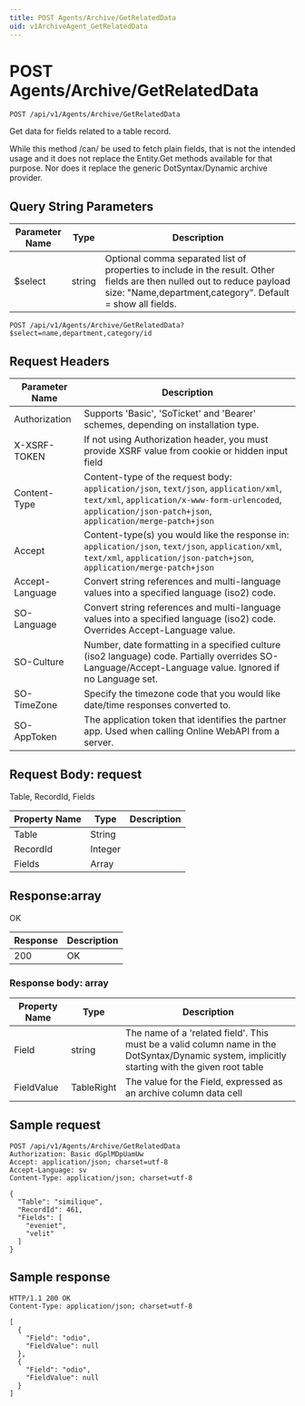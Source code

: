 ```yaml
---
title: POST Agents/Archive/GetRelatedData
uid: v1ArchiveAgent_GetRelatedData
---
```


# POST Agents/Archive/GetRelatedData

```http
POST /api/v1/Agents/Archive/GetRelatedData
```

Get data for fields related to a table record.


While this method /can/ be used to fetch plain fields, that is not the intended usage and it does not replace the Entity.Get methods available for that purpose. Nor does it replace the generic DotSyntax/Dynamic archive provider.






## Query String Parameters

| Parameter Name | Type |  Description |
|----------------|------|--------------|
| $select | string |  Optional comma separated list of properties to include in the result. Other fields are then nulled out to reduce payload size: "Name,department,category". Default = show all fields. |

```http
POST /api/v1/Agents/Archive/GetRelatedData?$select=name,department,category/id
```


## Request Headers

| Parameter Name | Description |
|----------------|-------------|
| Authorization  | Supports 'Basic', 'SoTicket' and 'Bearer' schemes, depending on installation type. |
| X-XSRF-TOKEN   | If not using Authorization header, you must provide XSRF value from cookie or hidden input field |
| Content-Type | Content-type of the request body: `application/json`, `text/json`, `application/xml`, `text/xml`, `application/x-www-form-urlencoded`, `application/json-patch+json`, `application/merge-patch+json` |
| Accept         | Content-type(s) you would like the response in: `application/json`, `text/json`, `application/xml`, `text/xml`, `application/json-patch+json`, `application/merge-patch+json` |
| Accept-Language | Convert string references and multi-language values into a specified language (iso2) code. |
| SO-Language | Convert string references and multi-language values into a specified language (iso2) code. Overrides Accept-Language value. |
| SO-Culture | Number, date formatting in a specified culture (iso2 language) code. Partially overrides SO-Language/Accept-Language value. Ignored if no Language set. |
| SO-TimeZone | Specify the timezone code that you would like date/time responses converted to. |
| SO-AppToken | The application token that identifies the partner app. Used when calling Online WebAPI from a server. |

## Request Body: request 

Table, RecordId, Fields 

| Property Name | Type |  Description |
|----------------|------|--------------|
| Table | String |  |
| RecordId | Integer |  |
| Fields | Array |  |

## Response:array

OK

| Response | Description |
|----------------|-------------|
| 200 | OK |

### Response body: array

| Property Name | Type |  Description |
|----------------|------|--------------|
| Field | string | The name of a 'related field'. This must be a valid column name in the DotSyntax/Dynamic system, implicitly starting with the given root table |
| FieldValue | TableRight | The value for the Field, expressed as an archive column data cell |

## Sample request

```http!
POST /api/v1/Agents/Archive/GetRelatedData
Authorization: Basic dGplMDpUamUw
Accept: application/json; charset=utf-8
Accept-Language: sv
Content-Type: application/json; charset=utf-8

{
  "Table": "similique",
  "RecordId": 461,
  "Fields": [
    "eveniet",
    "velit"
  ]
}
```

## Sample response

```http_
HTTP/1.1 200 OK
Content-Type: application/json; charset=utf-8

[
  {
    "Field": "odio",
    "FieldValue": null
  },
  {
    "Field": "odio",
    "FieldValue": null
  }
]
```